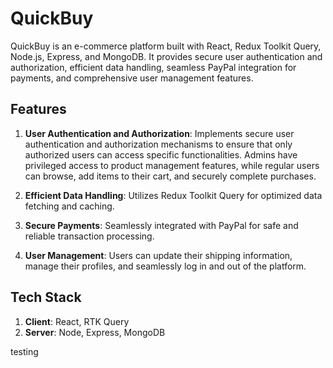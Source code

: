# QuickBuy

QuickBuy is an e-commerce platform built with React, Redux Toolkit Query, Node.js, Express, and MongoDB. It provides secure user authentication and authorization, efficient data handling, seamless PayPal integration for payments, and comprehensive user management features.

## Features

1. **User Authentication and Authorization**: Implements secure user authentication and authorization mechanisms to ensure that only authorized users can access specific functionalities. Admins have privileged access to product management features, while regular users can browse, add items to their cart, and securely complete purchases.

2. **Efficient Data Handling**: Utilizes Redux Toolkit Query for optimized data fetching and caching.

3. **Secure Payments**: Seamlessly integrated with PayPal for safe and reliable transaction processing.

4. **User Management**: Users can update their shipping information, manage their profiles, and seamlessly log in and out of the platform.

## Tech Stack

1. **Client**: React, RTK Query
2. **Server**: Node, Express, MongoDB

testing
